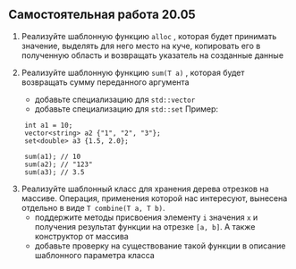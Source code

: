 ## Самостоятельная работа 20.05

1. Реализуйте шаблонную функцию `alloc` , которая будет принимать значение, выделять для него место на куче, копировать его в полученную область и возвращать указатель на созданные данные
   
2. Реализуйте шаблонную функцию `sum(T a)` , которая будет возвращать сумму переданного аргумента
   * добавьте специализацию для `std::vector`
   * добавьте специализацию для `std::set`
Пример: 
```
    int a1 = 10;
    vector<string> a2 {"1", "2", "3"};
    set<double> a3 {1.5, 2.0};

    sum(a1); // 10
    sum(a2); // "123"
    sum(a3); // 3.5
```    

3. Реализуйте шаблонный класс для хранения дерева отрезков на массиве. Операция, применения которой нас интересуют, вынесена отдельно в виде `T combine(T a, T b)`.
    * поддержите методы присвоения элементу `i` значения `x` и получения результат функции на отрезке `[a, b]`. А также конструктор от массива
    * добавьте проверку на существование такой функции в описание шаблонного параметра класса